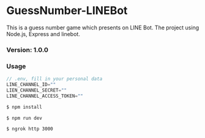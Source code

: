 # GuessNumber-LINEBot

This is a guess number game which presents on LINE Bot. The project using Node.js, Express and linebot.

### Version: 1.0.0

### Usage

```js
// .env, fill in your personal data
LINE_CHANNEL_ID=""
LIEN_CHANNEL_SECRET=""
LINE_CHANNEL_ACCESS_TOKEN=""
```

```sh
$ npm install
```

```sh
$ npm run dev
```

```sh
$ ngrok http 3000
```
